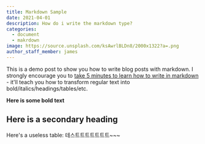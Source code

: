 ```yaml
---
title: Markdown Sample
date: 2021-04-01
description: How do i write the markdown type?
categories:
  - document
  - makrdown
image: https://source.unsplash.com/ksAwrlBLDn8/2000x1322?a=.png
author_staff_member: james
---
```


This is a demo post to show you how to write blog posts with markdown.  I strongly encourage you to [take 5 minutes to learn how to write in markdown](https://markdowntutorial.com/) - it'll teach you how to transform regular text into bold/italics/headings/tables/etc.

**Here is some bold text**

## Here is a secondary heading

Here's a useless table:
테스트트트트트트트~~~